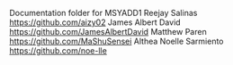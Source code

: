 Documentation folder for MSYADD1 
Reejay Salinas https://github.com/aizy02
James Albert David https://github.com/JamesAlbertDavid
Matthew Paren https://github.com/MaShuSensei
Althea Noelle Sarmiento https://github.com/noe-lle
